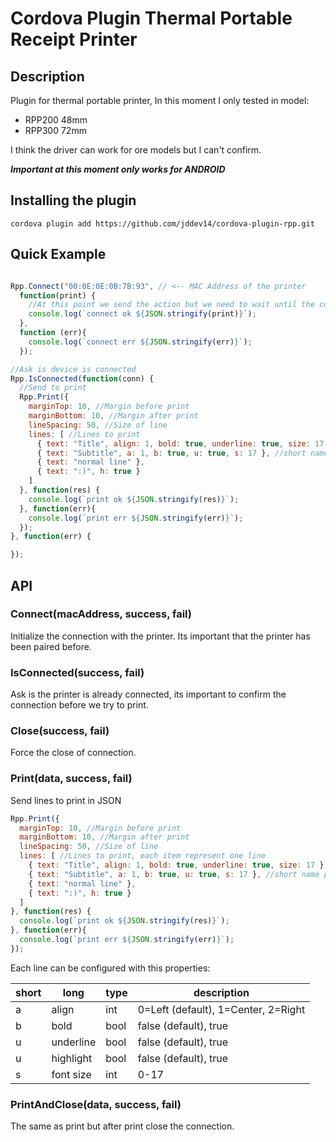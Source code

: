 # Cordova Plugin Thermal Portable Receipt Printer

## Description

Plugin for thermal portable printer, In this moment I only tested in model:

- RPP200 48mm
- RPP300 72mm

I think the driver can work for ore models but I can't confirm.

***Important at this moment only works for ANDROID***

## Installing the plugin

```
cordova plugin add https://github.com/jddev14/cordova-plugin-rpp.git
```

## Quick Example

```javascript

Rpp.Connect("00:0E:0E:0B:7B:93", // <-- MAC Address of the printer
  function(print) {
    //At this point we send the action but we need to wait until the connection
    console.log(`connect ok ${JSON.stringify(print)}`);
  },
  function (err){
    console.log(`connect err ${JSON.stringify(err)}`);
  });

//Ask is device is connected
Rpp.IsConnected(function(conn) {
  //Send to print
  Rpp.Print({
    marginTop: 10, //Margin before print
    marginBottom: 10, //Margin after print
    lineSpacing: 50, //Size of line
    lines: [ //Lines to print
      { text: "Title", align: 1, bold: true, underline: true, size: 17 }, //long name properties
      { text: "Subtitle", a: 1, b: true, u: true, s: 17 }, //short name properties
      { text: "normal line" },
      { text: ":)", h: true }
    ]
  }, function(res) {
    console.log(`print ok ${JSON.stringify(res)}`);
  }, function(err){
    console.log(`print err ${JSON.stringify(err)}`);
  });
}, function(err) {

});
```

## API

### Connect(macAddress, success, fail)

Initialize the connection with the printer. Its important that the printer has been paired before.

### IsConnected(success, fail)

Ask is the printer is already connected, its important to confirm the connection before we try to print.

### Close(success, fail)

Force the close of connection.

### Print(data, success, fail)

Send lines to print in JSON

```javascript
Rpp.Print({
  marginTop: 10, //Margin before print
  marginBottom: 10, //Margin after print
  lineSpacing: 50, //Size of line
  lines: [ //Lines to print, each item represent one line
    { text: "Title", align: 1, bold: true, underline: true, size: 17 }, //long name properties
    { text: "Subtitle", a: 1, b: true, u: true, s: 17 }, //short name properties
    { text: "normal line" },
    { text: ":)", h: true }
  ]
}, function(res) {
  console.log(`print ok ${JSON.stringify(res)}`);
}, function(err){
  console.log(`print err ${JSON.stringify(err)}`);
});
```

Each line can be configured with this properties:

| short | long      | type   | description                         |
| ----- | --------- | ------ | ----------------------------------- |
| a    | align      | int    | 0=Left (default), 1=Center, 2=Right |
| b    | bold       | bool   | false (default), true               |
| u    | underline  | bool   | false (default), true               |
| u    | highlight  | bool   | false (default), true               |
| s    | font size  | int    | 0-17                                |

### PrintAndClose(data, success, fail)

The same as print but after print close the connection.
